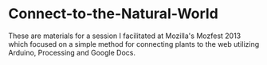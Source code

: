 Connect-to-the-Natural-World
============================

These are materials for a session I facilitated at Mozilla's Mozfest 2013 which focused on a simple method for connecting plants to the web utilizing Arduino, Processing and Google Docs.  

